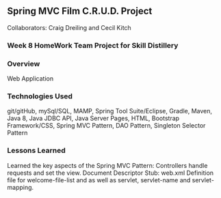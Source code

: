## Spring MVC Film C.R.U.D. Project
Collaborators: Craig Dreiling and Cecil Kitch
### Week 8 HomeWork Team Project for Skill Distillery

### Overview
Web Application

### Technologies Used
git/gitHub, mySql/SQL, MAMP, Spring Tool Suite/Eclipse, Gradle, Maven,
Java 8, Java JDBC API, Java Server Pages,
HTML, Bootstrap Framework/CSS,
Spring MVC Pattern, DAO Pattern, Singleton Selector Pattern

### Lessons Learned
Learned the key aspects of the Spring MVC Pattern:
Controllers handle requests and set the view.
Document Descriptor Stub: web.xml  Definition file for welcome-file-list and as well as servlet, servlet-name and servlet-mapping.
